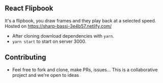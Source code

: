 ## React Flipbook
It's a flipbook, you draw frames and they play back at a selected speed.
Hosted on https://sharp-bassi-3e4b57.netlify.com/

- After cloning download dependencies with `yarn`.
- `yarn start` to start on server 3000.

## Contributing
- Feel free to fork and clone, make PRs, issues... This is a collaborative project and we're open to ideas
